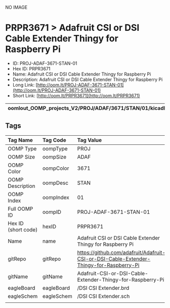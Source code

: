 


  
NO IMAGE  
# PRPR3671 > Adafruit CSI or DSI Cable Extender Thingy for Raspberry Pi

- ID: PROJ-ADAF-3671-STAN-01
- Hex ID: PRPR3671
- Name: Adafruit CSI or DSI Cable Extender Thingy for Raspberry Pi
- Description: Adafruit CSI or DSI Cable Extender Thingy for Raspberry Pi
- Long Link: [http://oom.lt/PROJ-ADAF-3671-STAN-01](http://oom.lt/PROJ-ADAF-3671-STAN-01)
- Short Link: [http://oom.lt/PRPR3671](http://oom.lt/PRPR3671)
  

|oomlout_OOMP_projects_V2/PROJ/ADAF/3671/STAN/01/kicadPcb3dFront.png|oomlout_OOMP_projects_V2/PROJ/ADAF/3671/STAN/01/kicadPcb3dBack.png|oomlout_OOMP_projects_V2/PROJ/ADAF/3671/STAN/01/kicadPcb3d.png||
| :---: | :---: | :---: | :---: |

## Tags
  

|Tag Name|Tag Code|Tag Value|
| :--- | :--- | :--- |
|OOMP Type|oompType|PROJ|
|OOMP Size|oompSize|ADAF|
|OOMP Color|oompColor|3671|
|OOMP Description|oompDesc|STAN|
|OOMP Index|oompIndex|01|
|Full OOMP ID|oompID|PROJ-ADAF-3671-STAN-01|
|Hex ID (short code)|hexID|PRPR3671|
|Name|name|Adafruit CSI or DSI Cable Extender Thingy for Raspberry Pi|
|gitRepo|gitRepo|https://github.com/adafruit/Adafruit-CSI-or-DSI-Cable-Extender-Thingy-for-Raspberry-Pi|
|gitName|gitName|Adafruit-CSI-or-DSI-Cable-Extender-Thingy-for-Raspberry-Pi|
|eagleBoard|eagleBoard|/DSI CSI Extender.brd|
|eagleSchem|eagleSchem|/DSI CSI Extender.sch|
||||

